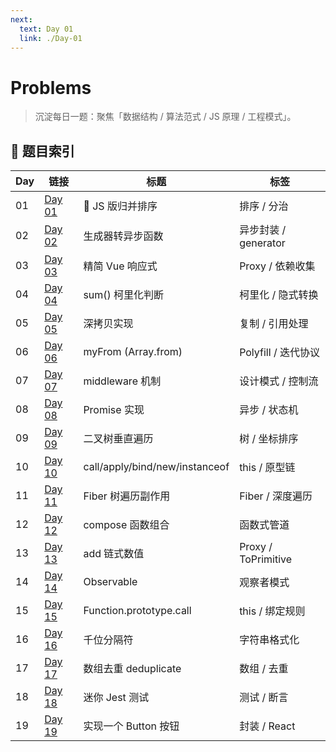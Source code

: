 ```yaml
---
next:
  text: Day 01
  link: ./Day-01
---
```


# Problems

> 沉淀每日一题：聚焦「数据结构 / 算法范式 / JS 原理 / 工程模式」。

## 📑 题目索引

| Day | 链接               | 标题                           | 标签                 |
| --- | ------------------ | ------------------------------ | -------------------- |
| 01  | [Day 01](./Day-01) | 🎉 JS 版归并排序               | 排序 / 分治          |
| 02  | [Day 02](./Day-02) | 生成器转异步函数               | 异步封装 / generator |
| 03  | [Day 03](./Day-03) | 精简 Vue 响应式                | Proxy / 依赖收集     |
| 04  | [Day 04](./Day-04) | sum() 柯里化判断               | 柯里化 / 隐式转换    |
| 05  | [Day 05](./Day-05) | 深拷贝实现                     | 复制 / 引用处理      |
| 06  | [Day 06](./Day-06) | myFrom (Array.from)            | Polyfill / 迭代协议  |
| 07  | [Day 07](./Day-07) | middleware 机制                | 设计模式 / 控制流    |
| 08  | [Day 08](./Day-08) | Promise 实现                   | 异步 / 状态机        |
| 09  | [Day 09](./Day-09) | 二叉树垂直遍历                 | 树 / 坐标排序        |
| 10  | [Day 10](./Day-10) | call/apply/bind/new/instanceof | this / 原型链        |
| 11  | [Day 11](./Day-11) | Fiber 树遍历副作用             | Fiber / 深度遍历     |
| 12  | [Day 12](./Day-12) | compose 函数组合               | 函数式管道           |
| 13  | [Day 13](./Day-13) | add 链式数值                   | Proxy / ToPrimitive  |
| 14  | [Day 14](./Day-14) | Observable                     | 观察者模式           |
| 15  | [Day 15](./Day-15) | Function.prototype.call        | this / 绑定规则      |
| 16  | [Day 16](./Day-16) | 千位分隔符                     | 字符串格式化         |
| 17  | [Day 17](./Day-17) | 数组去重 deduplicate           | 数组 / 去重          |
| 18  | [Day 18](./Day-18) | 迷你 Jest 测试                 | 测试 / 断言          |
| 19  | [Day 19](./Day-19) | 实现一个 Button 按钮           | 封装 / React         |
